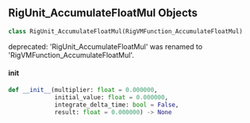 ## RigUnit_AccumulateFloatMul Objects

```python
class RigUnit_AccumulateFloatMul(RigVMFunction_AccumulateFloatMul)
```

deprecated: 'RigUnit_AccumulateFloatMul' was renamed to 'RigVMFunction_AccumulateFloatMul'.

<a id="unreal.RigUnit_AccumulateFloatMul.__init__"></a>

#### __init__

```python
def __init__(multiplier: float = 0.000000,
             initial_value: float = 0.000000,
             integrate_delta_time: bool = False,
             result: float = 0.000000) -> None
```

<a id="unreal.RigVMFunction_AccumulateVectorMul"></a>